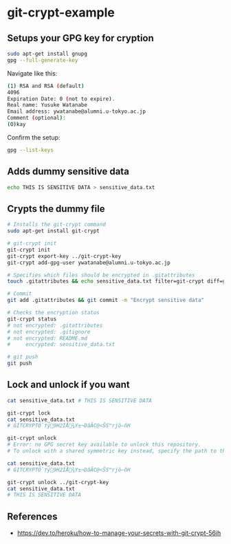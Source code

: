 # git-crypt-example

## Setups your GPG key for cryption

``` bash
sudo apt-get install gnupg
gpg --full-generate-key
```

Navigate like this:
``` bash
(1) RSA and RSA (default)
4096
Expiration Date: 0 (not to expire).
Real name: Yusuke Watanabe
Email address: ywatanabe@alumni.u-tokyo.ac.jp
Comment (optional):
(O)kay
```

Confirm the setup:
``` bash
gpg --list-keys
```

## Adds dummy sensitive data
``` bash
echo THIS IS SENSITIVE DATA > sensitive_data.txt
```

## Crypts the dummy file
``` bash
# Installs the git-crypt command
sudo apt-get install git-crypt

# git-crypt init
git-crypt init
git-crypt export-key ../git-crypt-key 
git-crypt add-gpg-user ywatanabe@alumni.u-tokyo.ac.jp

# Specifies which files should be encrypted in .gitattributes
touch .gitattributes && echo sensitive_data.txt filter=git-crypt diff=git-crypt >> .gitattributes

# Commit
git add .gitattributes && git commit -m "Encrypt sensitive data"

# Checks the encryption status
git-crypt status
# not encrypted: .gitattributes
# not encrypted: .gitignore
# not encrypted: README.md
#     encrypted: sensitive_data.txt

# git push
git push
```

## Lock and unlock if you want

``` bash
cat sensitive_data.txt # THIS IS SENSITIVE DATA

git-crypt lock
cat sensitive_data.txt
# GITCRYPTÖ`†ý9H2ÍÅ¾Y±¬DâÃC@<ŠS™rjö—ñH

git-crypt unlock                                                                
# Error: no GPG secret key available to unlock this repository.
# To unlock with a shared symmetric key instead, specify the path to the symmetric key as an argument to 'git-crypt unlock'.

cat sensitive_data.txt
# GITCRYPTÖ`†ý9H2ÍÅ¾Y±¬DâÃC@<ŠS™rjö—ñH

git-crypt unlock ../git-crypt-key                                               
cat sensitive_data.txt
# THIS IS SENSITIVE DATA
```



## References
- https://dev.to/heroku/how-to-manage-your-secrets-with-git-crypt-56ih
